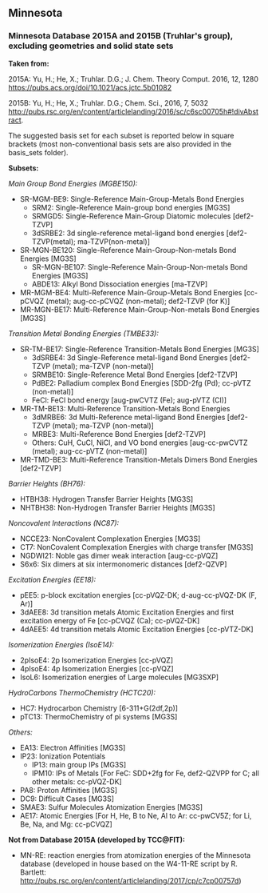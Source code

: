 ## Minnesota
### Minnesota Database 2015A and 2015B (Truhlar's group), excluding geometries and solid state sets

**Taken from:** 

2015A: Yu, H.; He, X.; Truhlar. D.G.; J. Chem. Theory Comput. 2016, 12, 1280 https://pubs.acs.org/doi/10.1021/acs.jctc.5b01082 

2015B: Yu, H.; He, X.; Truhlar. D.G.; Chem. Sci., 2016, 7, 5032 http://pubs.rsc.org/en/content/articlelanding/2016/sc/c6sc00705h#!divAbstract.

The suggested basis set for each subset is reported below in square brackets (most non-conventional basis sets are also provided in the basis_sets folder).

**Subsets:**

*Main Group Bond Energies (MGBE150):*
- SR-MGM-BE9: Single-Reference Main-Group-Metals Bond Energies
	- SRM2: Single-Reference Main-group bond energies [MG3S]
	- SRMGD5: Single-Reference Main-Group Diatomic molecules [def2-TZVP]
	- 3dSRBE2: 3d single-reference metal-ligand bond energies [def2-TZVP(metal); ma-TZVP(non-metal)]
- SR-MGN-BE120: Single-Reference Main-Group-Non-metals Bond Energies [MG3S]
	- SR-MGN-BE107: Single-Reference Main-Group-Non-metals Bond Energies [MG3S]
	- ABDE13: Alkyl Bond Dissociation energies [ma-TZVP]
- MR-MGM-BE4: Multi-Reference Main-Group-Metals Bond Energies [cc-pCVQZ (metal); aug-cc-pCVQZ (non-metal); def2-TZVP (for K)]
- MR-MGN-BE17: Multi-Reference Main-Group-Non-metals Bond Energies [MG3S]

*Transition Metal Bonding Energies (TMBE33):*
- SR-TM-BE17: Single-Reference Transition-Metals Bond Energies [MG3S]
	- 3dSRBE4: 3d Single-Reference metal-ligand Bond Energies [def2-TZVP (metal); ma-TZVP (non-metal)]
	- SRMBE10: Single-Reference Metal Bond Energies [def2-TZVP]
	- PdBE2: Palladium complex Bond Energies [SDD-2fg (Pd); cc-pVTZ (non-metal)]
	- FeCl: FeCl bond energy [aug-pwCVTZ (Fe); aug-pVTZ (Cl)]
- MR-TM-BE13: Multi-Reference Transition-Metals Bond Energies 
	- 3dMRBE6: 3d Multi-Reference metal-ligand Bond Energies [def2-TZVP (metal); ma-TZVP (non-metal)]
	- MRBE3: Multi-Reference Bond Energies [def2-TZVP]
	- Others: CuH, CuCl, NiCl, and VO bond energies [aug-cc-pwCVTZ (metal); aug-cc-pVTZ (non-metal)]
- MR-TMD-BE3: Multi-Reference Transition-Metals Dimers Bond Energies [def2-TZVP]

*Barrier Heights (BH76):*
- HTBH38: Hydrogen Transfer Barrier Heights [MG3S]
- NHTBH38: Non-Hydrogen Transfer Barrier Heights [MG3S]

*Noncovalent Interactions (NC87):*
- NCCE23: NonCovalent Complexation Energies [MG3S]
- CT7: NonCovalent Complexation Energies with charge transfer [MG3S]
- NGDWI21: Noble gas dimer weak interaction [aug-cc-pVQZ]
- S6x6: Six dimers at six intermonomeric distances [def2-QZVP]

*Excitation Energies (EE18):*
- pEE5: p-block excitation energies [cc-pVQZ-DK; d-aug-cc-pVQZ-DK (F, Ar)]
- 3dAEE8: 3d transition metals Atomic Excitation Energies and first excitation energy of Fe [cc-pCVQZ (Ca); cc-pVQZ-DK]
- 4dAEE5: 4d transition metals Atomic Excitation Energies [cc-pVTZ-DK]

*Isomerization Energies (IsoE14):*
- 2pIsoE4: 2p Isomerization Energies [cc-pVQZ]
- 4pIsoE4: 4p Isomerization Energies [cc-pVQZ]
- IsoL6: Isomerization energies of Large molecules [MG3SXP]

*HydroCarbons ThermoChemistry (HCTC20):*
- HC7: Hydrocarbon Chemistry [6-311+G(2df,2p)]
- pTC13: ThermoChemistry of pi systems [MG3S]

*Others:*
- EA13: Electron Affinities [MG3S]
- IP23: Ionization Potentials
	- IP13: main group IPs [MG3S]
	- IPM10: IPs of Metals [For FeC: SDD+2fg for Fe, def2-QZVPP for C; all other metals: cc-pVQZ-DK]
- PA8: Proton Affinities [MG3S]
- DC9: Difficult Cases [MG3S]
- SMAE3: Sulfur Molecules Atomization Energies [MG3S]
- AE17: Atomic Energies [For H, He, B to Ne, Al to Ar: cc-pwCV5Z; for Li, Be, Na, and Mg: cc-pCVQZ]

**Not from Database 2015A (developed by TCC@FIT):**
- MN-RE: reaction energies from atomization energies of the Minnesota database  (developed in house based on the W4-11-RE script by R. Bartlett: http://pubs.rsc.org/en/content/articlelanding/2017/cp/c7cp00757d)
